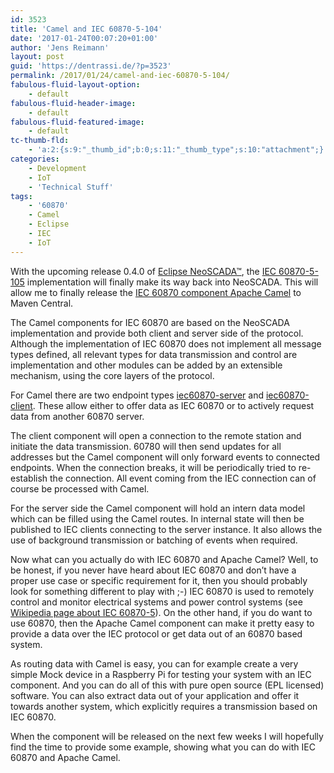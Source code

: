 ```yaml
---
id: 3523
title: 'Camel and IEC 60870-5-104'
date: '2017-01-24T00:07:20+01:00'
author: 'Jens Reimann'
layout: post
guid: 'https://dentrassi.de/?p=3523'
permalink: /2017/01/24/camel-and-iec-60870-5-104/
fabulous-fluid-layout-option:
    - default
fabulous-fluid-header-image:
    - default
fabulous-fluid-featured-image:
    - default
tc-thumb-fld:
    - 'a:2:{s:9:"_thumb_id";b:0;s:11:"_thumb_type";s:10:"attachment";}'
categories:
    - Development
    - IoT
    - 'Technical Stuff'
tags:
    - '60870'
    - Camel
    - Eclipse
    - IEC
    - IoT
---
```


With the upcoming release 0.4.0 of [Eclipse NeoSCADA™](https://eclipse.org/eclipsescada), the [IEC 60870-5-105](https://en.wikipedia.org/wiki/IEC_60870-5) implementation will finally make its way back into NeoSCADA. This will allow me to finally release the [IEC 60870 component Apache Camel](https://github.com/ctron/de.dentrassi.camel.iec60870) to Maven Central.

<!-- more -->

The Camel components for IEC 60870 are based on the NeoSCADA implementation and provide both client and server side of the protocol. Although the implementation of IEC 60870 does not implement all message types defined, all relevant types for data transmission and control are implementation and other modules can be added by an extensible mechanism, using the core layers of the protocol.

For Camel there are two endpoint types [iec60870-server](https://github.com/ctron/de.dentrassi.camel.iec60870/blob/master/camel-iec60870/src/main/docs/iec60870-server.adoc) and [iec60870-client](https://github.com/ctron/de.dentrassi.camel.iec60870/blob/master/camel-iec60870/src/main/docs/iec60870-client.adoc). These allow either to offer data as IEC 60870 or to actively request data from another 60870 server.

The client component will open a connection to the remote station and initiate the data transmission. 60780 will then send updates for all addresses but the Camel component will only forward events to connected endpoints. When the connection breaks, it will be periodically tried to re-establish the connection. All event coming from the IEC connection can of course be processed with Camel.

For the server side the Camel component will hold an intern data model which can be filled using the Camel routes. In internal state will then be published to IEC clients connecting to the server instance. It also allows the use of background transmission or batching of events when required.

Now what can you actually do with IEC 60870 and Apache Camel? Well, to be honest, if you never have heard about IEC 60870 and don’t have a proper use case or specific requirement for it, then you should probably look for something different to play with ;-) IEC 60870 is used to remotely control and monitor electrical systems and power control systems (see [Wikipedia page about IEC 60870-5](https://en.wikipedia.org/wiki/IEC_60870-5)). On the other hand, if you do want to use 60870, then the Apache Camel component can make it pretty easy to provide a data over the IEC protocol or get data out of an 60870 based system.

As routing data with Camel is easy, you can for example create a very simple Mock device in a Raspberry Pi for testing your system with an IEC component. And you can do all of this with pure open source (EPL licensed) software. You can also extract data out of your application and offer it towards another system, which explicitly requires a transmission based on IEC 60870.

When the component will be released on the next few weeks I will hopefully find the time to provide some example, showing what you can do with IEC 60870 and Apache Camel.
